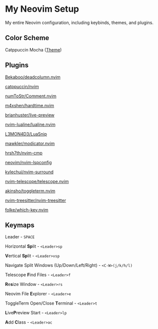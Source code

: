 # My Neovim Setup

My entire Neovim configuration, including keybinds, themes, and 
plugins.

## Color Scheme

Catppuccin Mocha ([Theme](https://github.com/catppuccin/nvim))

## Plugins

[Bekaboo/deadcolumn.nvim](https://github.com/Bekaboo/deadcolumn.nvim)

[catppuccin/nvim](https://github.com/catppuccin/nvim)

[numToStr/Comment.nvim](https://github.com/numToStr/Comment.nvim)

[m4xshen/hardtime.nvim](https://github.com/m4xshen/hardtime.nvim)

[brianhuster/live-preview](https://github.com/brianhuster/live-preview.nvim)

[nvim-lualine/lualine.nvim](https://github.com/nvim-lualine/lualine.nvim)

[L3MON4D3/LuaSnip](https://github.com/L3MON4D3/LuaSnip)

[mawkler/modicator.nvim](https://github.com/mawkler/modicator.nvim)

[hrsh7th/nvim-cmp](https://github.com/hrsh7th/nvim-cmp)

[neovim/nvim-lspconfig](https://github.com/neovim/nvim-lspconfig)

[kylechui/nvim-surround](https://github.com/kylechui/nvim-surround)

[nvim-telescope/telescope.nvim](https://github.com/nvim-telescope/telescope.nvim)

[akinsho/toggleterm.nvim](https://github.com/akinsho/toggleterm.nvim)

[nvim-treesitter/nvim-treesitter](https://github.com/nvim-treesitter/nvim-treesitter)

[folke/which-key.nvim](https://github.com/folke/which-key.nvim)

## Keymaps

Leader - `SPACE`

Horizontal **Sp**lit - `<Leader>sp`

**V**ertical **Sp**lit - `<Leader>vsp`

Navigate Split Windows (Up/Down/Left/Right) - `<C-W>(j/k/h/l)`

Telescope **F**ind Files - `<Leader>f`

**R**e**s**ize Window - `<Leader>rs`

Neovim File **E**xplorer - `<Leader>e`

ToggleTerm Open/Close **T**erminal - `<Leader>t`

**L**ive**P**review Start - `<Leader>lp`

**A**dd **C**lass - `<Leader>ac`
